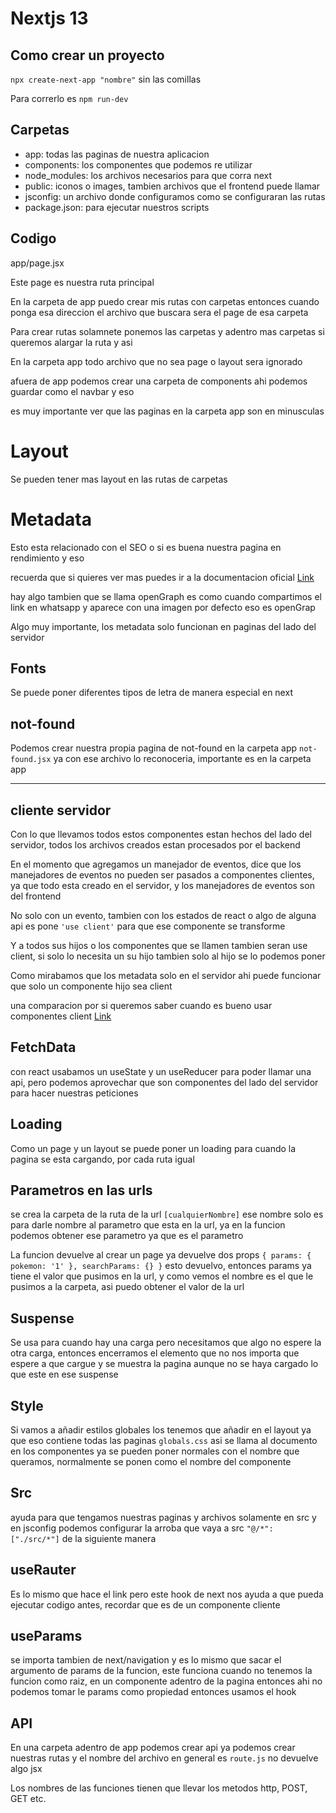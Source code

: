 # Nextjs 13

## Como crear un proyecto

`npx create-next-app "nombre"` sin las comillas

Para correrlo es `npm run-dev`

## Carpetas

- app: todas las paginas de nuestra aplicacion
- components: los componentes que podemos re utilizar
- node_modules: los archivos necesarios para que corra next
- public: iconos o images, tambien archivos que el frontend puede llamar
- jsconfig: un archivo donde configuramos como se configuraran las rutas
- package.json: para ejecutar nuestros scripts

## Codigo

app/page.jsx

Este page es nuestra ruta principal

En la carpeta de app puedo crear mis rutas con carpetas entonces cuando ponga esa direccion el archivo que buscara sera el page de esa carpeta

Para crear rutas solamnete ponemos las carpetas y adentro mas carpetas si queremos alargar la ruta y asi

En la carpeta app todo archivo que no sea page o layout sera ignorado

afuera de app podemos crear una carpeta de components ahi podemos guardar como el navbar y eso

es muy importante ver que las paginas en la carpeta app son en minusculas

# Layout

Se pueden tener mas layout en las rutas de carpetas

# Metadata

Esto esta relacionado con el SEO o si es buena nuestra pagina en rendimiento y eso

recuerda que si quieres ver mas puedes ir a la documentacion oficial
[Link](https://nextjs.org/docs/app/api-reference/functions/generate-metadata)

hay algo tambien que se llama openGraph es como cuando compartimos el link en whatsapp y aparece con una imagen por defecto eso es openGrap

Algo muy importante, los metadata solo funcionan en paginas del lado del servidor

## Fonts

Se puede poner diferentes tipos de letra de manera especial en next

## not-found

Podemos crear nuestra propia pagina de not-found en la carpeta app `not-found.jsx` ya con ese archivo lo reconoceria, importante es en la carpeta app

---

## cliente servidor

Con lo que llevamos todos estos componentes estan hechos del lado del servidor, todos los archivos creados estan procesados por el backend

En el momento que agregamos un manejador de eventos, dice que los manejadores de eventos no pueden ser pasados a componentes clientes, ya que todo esta creado en el servidor, y los manejadores de eventos son del frontend

No solo con un evento, tambien con los estados de react o algo de alguna api es pone `'use client'` para que ese componente se transforme

Y a todos sus hijos o los componentes que se llamen tambien seran use client, si solo lo necesita un su hijo tambien solo al hijo se lo podemos poner

Como mirabamos que los metadata solo en el servidor ahi puede funcionar que solo un componente hijo sea client

una comparacion por si queremos saber cuando es bueno usar componentes client [Link](https://nextjs.org/docs/getting-started/react-essentials)

## FetchData

con react usabamos un useState y un useReducer para poder llamar una api, pero podemos aprovechar que son componentes del lado del servidor para hacer nuestras peticiones

## Loading

Como un page y un layout se puede poner un loading para cuando la pagina se esta cargando, por cada ruta igual

## Parametros en las urls

se crea la carpeta de la ruta de la url `[cualquierNombre]` ese nombre solo es para darle nombre al parametro que esta en la url, ya en la funcion podemos obtener ese parametro ya que es el parametro

La funcion devuelve al crear un page ya devuelve dos props `{ params: { pokemon: '1' }, searchParams: {} }` esto devuelvo, entonces params ya tiene el valor que pusimos en la url, y como vemos el nombre es el que le pusimos a la carpeta, asi puedo obtener el valor de la url

## Suspense

Se usa para cuando hay una carga pero necesitamos que algo no espere la otra carga, entonces encerramos el elemento que no nos importa que espere a que cargue y se muestra la pagina aunque no se haya cargado lo que este en ese suspense

## Style

Si vamos a añadir estilos globales los tenemos que añadir en el layout ya que eso contiene todas las paginas `globals.css` asi se llama al documento en los componentes ya se pueden poner normales con el nombre que queramos, normalmente se ponen como el nombre del componente

## Src

ayuda para que tengamos nuestras paginas y archivos solamente en src y en jsconfig podemos configurar la arroba que vaya a src `"@/*": ["./src/*"]` de la siguiente manera

## useRauter

Es lo mismo que hace el link pero este hook de next nos ayuda a que pueda ejecutar codigo antes, recordar que es de un componente cliente

## useParams

se importa tambien de next/navigation y es lo mismo que sacar el argumento de params de la funcion, este funciona cuando no tenemos la funcion como raiz, en un componente adentro de la pagina entonces ahi no podemos tomar le params como propiedad entonces usamos el hook

## API

En una carpeta adentro de app podemos crear api ya podemos crear nuestras rutas y el nombre del archivo en general es `route.js` no devuelve algo jsx

Los nombres de las funciones tienen que llevar los metodos http, POST, GET etc.